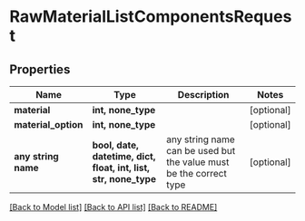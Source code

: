 # RawMaterialListComponentsRequest


## Properties
Name | Type | Description | Notes
------------ | ------------- | ------------- | -------------
**material** | **int, none_type** |  | [optional] 
**material_option** | **int, none_type** |  | [optional] 
**any string name** | **bool, date, datetime, dict, float, int, list, str, none_type** | any string name can be used but the value must be the correct type | [optional]

[[Back to Model list]](../README.md#documentation-for-models) [[Back to API list]](../README.md#documentation-for-api-endpoints) [[Back to README]](../README.md)


